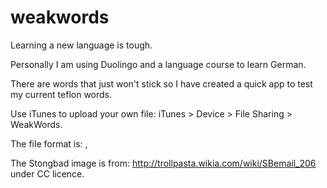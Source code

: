 # weakwords

Learning a new language is tough.

Personally I am using Duolingo and a language course to learn German.

There are words that just won't stick so I have created a quick app to test my current teflon words.

Use iTunes to upload your own file: iTunes > Device > File Sharing > WeakWords.

The file format is:
<word or phrase you are trying to learn>,<meaning>
  
The Stongbad image is from: http://trollpasta.wikia.com/wiki/SBemail_206 under CC licence.
